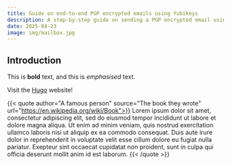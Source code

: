 ```yaml
---
title: Guide on end-to-end PGP encrypted emails using Yubikeys
description: A step-by-step guide on sending a PGP encrypted email using PKI and a little extra security using Yubikeys
date: 2025-04-23
image: img/mailbox.jpg
---
```


## Introduction

This is **bold** text, and this is *emphasised* text.

Visit the [Hugo](https://gohugo.io) website!

{{< quote author="A famous person" source="The book they wrote" url="https://en.wikipedia.org/wiki/Book">}}
Lorem ipsum dolor sit amet, consectetur adipiscing elit, sed do eiusmod tempor incididunt ut labore et dolore magna aliqua. Ut enim ad minim veniam, quis nostrud exercitation ullamco laboris nisi ut aliquip ex ea commodo consequat. Duis aute irure dolor in reprehenderit in voluptate velit esse cillum dolore eu fugiat nulla pariatur. Exepteur sint occaecat cupidatat non proident, sunt in culpa qui officia deserunt mollit anim id est laborum.
{{< /quote >}}